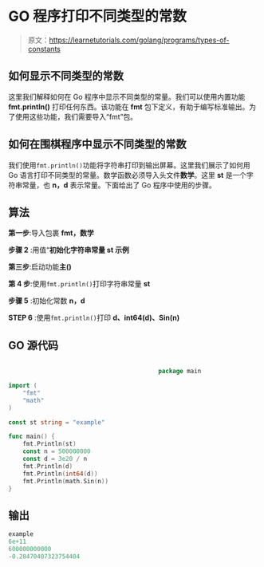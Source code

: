 # GO 程序打印不同类型的常数

> 原文：<https://learnetutorials.com/golang/programs/types-of-constants>

## 如何显示不同类型的常数

这里我们解释如何在 Go 程序中显示不同类型的常量。我们可以使用内置功能 **fmt.println()** 打印任何东西。该功能在 **fmt** 包下定义，有助于编写标准输出。为了使用这些功能，我们需要导入“fmt”包。

## 如何在围棋程序中显示不同类型的常数

我们使用`fmt.println()`功能将字符串打印到输出屏幕。这里我们展示了如何用 Go 语言打印不同类型的常量。数学函数必须导入头文件**数学**。这里 **st** 是一个字符串常量，也 **n，d** 表示常量。下面给出了 Go 程序中使用的步骤。

## 算法

**第一步**:导入包裹 **fmt，数学**

**步骤 2** :用值“**初始化字符串常量 **st** 示例**

**第三步**:启动功能**主()**

**第 4 步**:使用`fmt.println()`打印字符串常量 **st**

**步骤 5** :初始化常数 **n，d**

**STEP 6** :使用`fmt.println()`打印 **d、int64(d)、Sin(n)**

## GO 源代码

```go

                                          package main

import (
    "fmt"
    "math"
)

const st string = "example"

func main() {
    fmt.Println(st)
    const n = 500000000
    const d = 3e20 / n
    fmt.Println(d)
    fmt.Println(int64(d))
    fmt.Println(math.Sin(n))
}

```

## 输出

```go
example
6e+11
600000000000
-0.28470407323754404
```